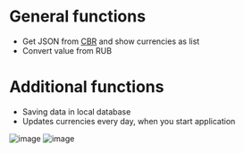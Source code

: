 # General functions
- Get JSON from [CBR](https://www.cbr-xml-daily.ru/daily_json.js) and show currencies as list
- Convert value from RUB
# Additional functions
- Saving data in local database
- Updates currencies every day, when you start application

![image](https://user-images.githubusercontent.com/70623172/133884486-72b1da6b-6e0d-4c6a-b817-ded43f7dc1a3.jpg)
![image](https://user-images.githubusercontent.com/70623172/133884523-29f4a7fd-7ff8-42f0-a3b6-4adb978eb24a.jpg)